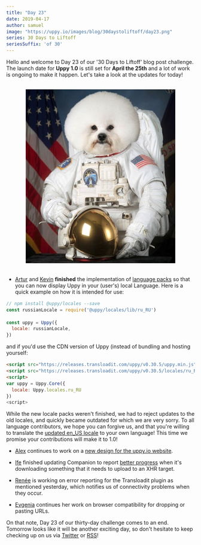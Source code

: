 ```yaml
---
title: "Day 23"
date: 2019-04-17
author: samuel
image: "https://uppy.io/images/blog/30daystoliftoff/day23.png"
series: 30 Days to Liftoff
seriesSuffix: 'of 30'
---
```


Hello and welcome to Day 23 of our '30 Days to Liftoff' blog post challenge. The launch date for **Uppy 1.0** is still set for **April the 25th** and a lot of work is ongoing to make it happen. Let's take a look at the updates for today!

<center><br /><img width="400" src="/images/blog/30daystoliftoff/day23.png"><br /><br /></center>

<!--more-->

*   [Artur](https://github.com/arturi) and [Kevin](https://github.com/kvz) **finished** the implementation of [language packs](https://github.com/transloadit/uppy/pull/1443) so that you can now display Uppy in your (user's) local Language. Here is a quick example on how it is intended for use:

```js
// npm install @uppy/locales --save
const russianLocale = require('@uppy/locales/lib/ru_RU')

const uppy = Uppy({
  locale: russianLocale,
})
```

and if you'd use the CDN version of Uppy (instead of bundling and hosting yourself:

```html
<script src="https://releases.transloadit.com/uppy/v0.30.5/uppy.min.js"></script>
<script src="https://releases.transloadit.com/uppy/v0.30.5/locales/ru_RU.min.js"></script>
<script>
var uppy = Uppy.Core({ 
  locale: Uppy.locales.ru_RU
})
<script>
```

While the new locale packs weren't finished, we had to reject updates to the old locales, and quickly became outdated for which we are very sorry. To all language contributors, we hope you can forgive us, and that you're willing to translate the [updated en_US locale](https://github.com/transloadit/uppy/blob/master/packages/%40uppy/locales/src/en_US.js) to your own language! This time we promise your contributions will make it to 1.0!

*   [Alex](https://github.com/nqst) continues to work on a [new design for the uppy.io website](https://github.com/transloadit/uppy/pull/1452).

*   [Ife](https://github.com/ifedapoolarewaju) finished updating Companion to report [better progress](https://github.com/transloadit/uppy/pull/1454) when it's downloading something that it needs to upload to an XHR target.

*   [Renée](https://github.com/goto-bus-stop) is working on error reporting for the Transloadit plugin as mentioned yesterday, which notifies us of connectivity problems when they occur.

*   [Evgenia](https://github.com/lakesare) continues her work on browser compatibility for dropping or pasting URLs.

On that note, Day 23 of our thirty-day challenge comes to an end. Tomorrow looks like it will be another exciting day, so don't hesitate to keep checking up on us via [Twitter](https://twitter.com/uppy_io) or [RSS](https://uppy.io/atom.xml)!
